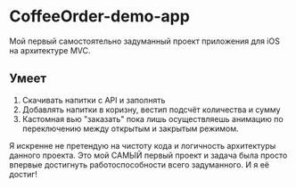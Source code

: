 # CoffeeOrder-demo-app
Мой первый самостоятельно задуманный проект приложения для iOS на архитектуре MVC. 
## Умеет 
1. Скачивать напитки с API и заполнять 
2. Добавлять напитки в коризну, вестип подсчёт количества и сумму
3. Кастомная вью "заказать" пока лишь осуществляешь анимацию по переключению между открытым и закрытым режимом. 

Я искренне не претендую на чистоту кода и логичность архитектуры данного проекта. Это мой САМЫЙ первый проект и задача была 
просто впервые достигнуть работоспособности всего задуманного. И я её достиг! 
